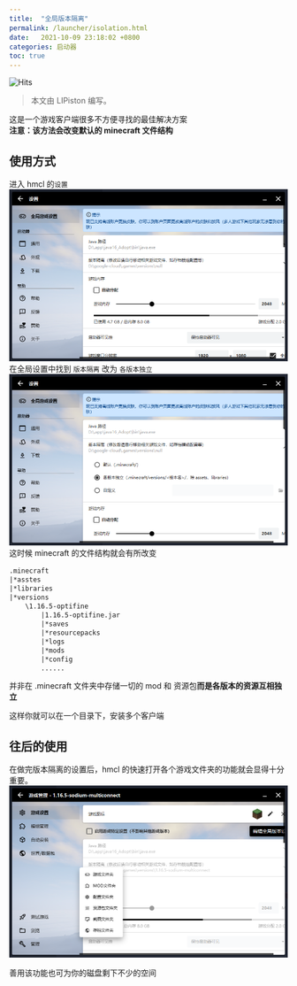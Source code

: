 ```yaml
---
title:  "全局版本隔离"
permalink: /launcher/isolation.html
date:   2021-10-09 23:18:02 +0800
categories: 启动器
toc: true
---
```


![Hits](https://hits.zkitefly.eu.org/?tag=https%3A%2F%2Fdocs.hmcl.net%2Flauncher%2Fisolation.html)

> 本文由 LIPiston 编写。

这是一个游戏客户端很多不方便寻找的最佳解决方案<br/>
**注意：该方法会改变默认的 minecraft 文件结构**

## 使用方式
进入 hmcl 的`设置`
![](\assets\img\docs\Global-version-isolation\img.png)
在全局设置中找到 `版本隔离`
改为 `各版本独立`
![](\assets\img\docs\Global-version-isolation\img1.png)
这时候 minecraft 的文件结构就会有所改变
```
.minecraft
|*asstes
|*libraries
|*versions
    \1.16.5-optifine
        |1.16.5-optifine.jar
        |*saves
        |*resourcepacks
        |*logs
        |*mods
        |*config
        ......
```
并非在 .minecraft 文件夹中存储一切的 mod 和 资源包**而是各版本的资源互相独立**

这样你就可以在一个目录下，安装多个客户端

## 往后的使用
在做完版本隔离的设置后，hmcl 的快速打开各个游戏文件夹的功能就会显得十分重要。
![](/assets/img/docs/Global-version-isolation/img2.png)

善用该功能也可为你的磁盘剩下不少的空间

